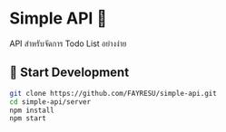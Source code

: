 # Simple API 🧪

API สำหรับจัดการ Todo List อย่างง่าย

## 🚀 Start Development

```bash
git clone https://github.com/FAYRESU/simple-api.git
cd simple-api/server
npm install
npm start
```
